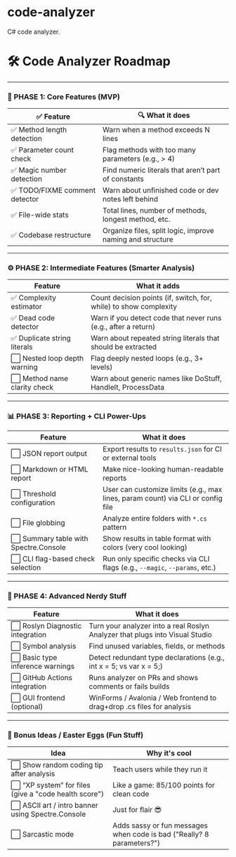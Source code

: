 # code-analyzer
C# code analyzer.

# 🛠️ Code Analyzer Roadmap

---

### 🧱 PHASE 1: Core Features (MVP)

| ✅ Feature                     | 🔍 What it does                                               |
|-------------------------------|---------------------------------------------------------------|
| ✅ Method length detection     | Warn when a method exceeds N lines                           |
| ✅ Parameter count check       | Flag methods with too many parameters (e.g., > 4)            |
| ✅ Magic number detection      | Find numeric literals that aren’t part of constants          |
| ✅ TODO/FIXME comment detector | Warn about unfinished code or dev notes left behind          |
| ✅ File-wide stats             | Total lines, number of methods, longest method, etc.         |
| ✅ Codebase restructure        | Organize files, split logic, improve naming and structure     |


---

### ⚙️ PHASE 2: Intermediate Features (Smarter Analysis)

| Feature                    | What it adds                                              |
|----------------------------|-----------------------------------------------------------|
| ✅ Complexity estimator | Count decision points (if, switch, for, while) to show complexity |
| ✅ Dead code detector | Warn if you detect code that never runs (e.g., after a return)  |
| ✅ Duplicate string literals | Warn about repeated string literals that should be extracted |
| ⬜ Nested loop depth warning | Flag deeply nested loops (e.g., 3+ levels)                |
| ⬜ Method name clarity check | Warn about generic names like DoStuff, HandleIt, ProcessData |

---

### 📊 PHASE 3: Reporting + CLI Power-Ups

| Feature                              | What it does                                                                    |
| ------------------------------------ | ------------------------------------------------------------------------------- |
| ⬜ JSON report output                 | Export results to `results.json` for CI or external tools                       |
| ⬜ Markdown or HTML report            | Make nice-looking human-readable reports                                        |
| ⬜ Threshold configuration            | User can customize limits (e.g., max lines, param count) via CLI or config file |
| ⬜ File globbing                      | Analyze entire folders with `*.cs` pattern                                      |
| ⬜ Summary table with Spectre.Console | Show results in table format with colors (very cool looking)                    |
| ⬜ CLI flag-based check selection     | Run only specific checks via CLI flags (e.g., `--magic`, `--params`, etc.)      |


---

### 🧠 PHASE 4: Advanced Nerdy Stuff

| Feature                   | What it does                                              |
|---------------------------|-----------------------------------------------------------|
| ⬜ Roslyn Diagnostic integration | Turn your analyzer into a real Roslyn Analyzer that plugs into Visual Studio |
| ⬜ Symbol analysis         | Find unused variables, fields, or methods                  |
| ⬜ Basic type inference warnings | Detect redundant type declarations (e.g., int x = 5; vs var x = 5;) |
| ⬜ GitHub Actions integration | Runs analyzer on PRs and shows comments or fails builds  |
| ⬜ GUI frontend (optional) | WinForms / Avalonia / Web frontend to drag+drop .cs files for analysis |

---

### 🌱 Bonus Ideas / Easter Eggs (Fun Stuff)

| Idea                          | Why it's cool                                           |
|-------------------------------|---------------------------------------------------------|
| ⬜ Show random coding tip after analysis | Teach users while they run it                     |
| ⬜ “XP system” for files (give a "code health score") | Like a game: 85/100 points for clean code      |
| ⬜ ASCII art / intro banner using Spectre.Console | Just for flair 😎                                  |
| ⬜ Sarcastic mode             | Adds sassy or fun messages when code is bad ("Really? 8 parameters?") |

